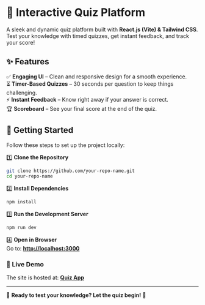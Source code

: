 # 🎯 Interactive Quiz Platform  

A sleek and dynamic quiz platform built with **React.js (Vite) & Tailwind CSS**. Test your knowledge with timed quizzes, get instant feedback, and track your score!  

## ✨ Features  
✅ **Engaging UI** – Clean and responsive design for a smooth experience.  
⏳ **Timer-Based Quizzes** – 30 seconds per question to keep things challenging.  
⚡ **Instant Feedback** – Know right away if your answer is correct.  
🏆 **Scoreboard** – See your final score at the end of the quiz.  

## 🚀 Getting Started  

Follow these steps to set up the project locally:  

1️⃣ **Clone the Repository**  
```bash
git clone https://github.com/your-repo-name.git
cd your-repo-name
```  

2️⃣ **Install Dependencies**  
```bash
npm install
```  

3️⃣ **Run the Development Server**  
```bash
npm run dev
```  

4️⃣ **Open in Browser**  
Go to: **[http://localhost:3000](http://localhost:3000)**  

### 🔗 Live Demo  
The site is hosted at: **[Quiz App](https://quiz-app-gamma-ecru.vercel.app/)**

---

🚀 **Ready to test your knowledge? Let the quiz begin!** 🎉
